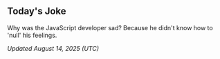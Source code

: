 ## Today's Joke
Why was the JavaScript developer sad? Because he didn't know how to 'null' his feelings.

*Updated August 14, 2025 (UTC)*
